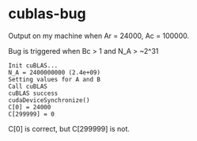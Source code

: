 # cublas-bug

Output on my machine when Ar = 24000, Ac = 100000.

Bug is triggered when Bc > 1 and N_A > ~2^31

```
Init cuBLAS...
N_A = 2400000000 (2.4e+09)
Setting values for A and B
Call cuBLAS
cuBLAS success
cudaDeviceSynchronize()
C[0] = 24000
C[299999] = 0
```

C[0] is correct, but C[299999] is not.
